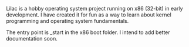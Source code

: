 Lilac is a hobby operating system project running on x86 (32-bit) in 
early development. I have created it for fun as a way to learn about kernel 
programming and operating system fundamentals. 

The entry point is _start in the x86 boot folder. I intend to add 
better documentation soon. 
